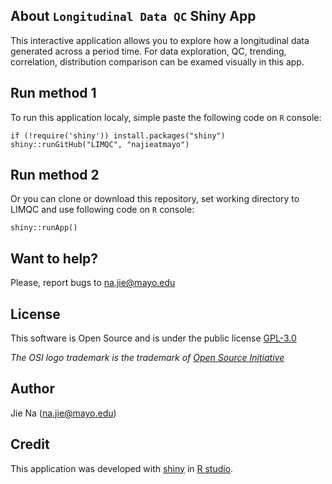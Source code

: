 ## About `Longitudinal Data QC` Shiny App


This interactive application allows you to explore how a longitudinal data generated across a period time. For data exploration, QC, trending, correlation, distribution comparison can be examed visually in this app.

## Run method 1

To run this application localy, simple paste the following code on `R` console: 

```{r} 
if (!require('shiny')) install.packages("shiny")
shiny::runGitHub("LIMQC", "najieatmayo")
```

## Run method 2

Or you can clone or download this repository, set working directory to LIMQC and use following code on `R` console:

```{r} 
shiny::runApp()
```
## Want to help?

Please, report bugs to na.jie@mayo.edu


## License

This software is Open Source and is under the public license [GPL-3.0](http://www.gnu.org/licenses/gpl-3.0.en.html)

_The OSI logo trademark is the trademark of [Open Source Initiative](http://opensource.org/)_

## Author

Jie Na (na.jie@mayo.edu)

## Credit

This application was developed with [shiny](http://shiny.rstudio.com/) in 
[R studio](https://www.rstudio.com/).
